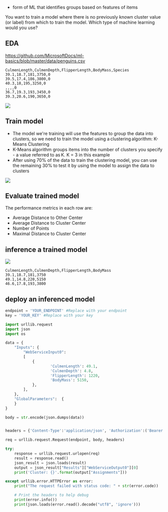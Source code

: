 - form of ML that identifies groups based on features of items

You want to train a model where there is no previously known cluster value (or label) from which to train the model. 
Which type of machine learning would you use?

EDA
----

https://github.com/MicrosoftDocs/ml-basics/blob/master/data/penguins.csv

```
CulmenLength,CulmenDepth,FlipperLength,BodyMass,Species
39.1,18.7,181,3750,0
39.5,17.4,186,3800,0
40.3,18,195,3250,0
,,,,0
36.7,19.3,193,3450,0
39.3,20.6,190,3650,0
```

![](azure-clustering-ml-normalize-data.png)

Train model
--------------

- The model we're training will use the features to group the data into clusters, 
so we need to train the model using a clustering algorithm: K-Means Clustering 
- K-Means algorithm groups items into the number of clusters you specify - a value referred to as K.
K = 3 in this example
- After using 70% of the data to train the clustering model, you can use the remaining 30% to test it by using the model to assign the data to clusters

![](azure-clustering-ml-train-data.png)

Evaluate trained model
--

The performance metrics in each row are: 
- Average Distance to Other Center
- Average Distance to Cluster Center
- Number of Points
- Maximal Distance to Cluster Center

inference a trained model
-------------------------

![](azure-clustering-ml-inference-data.png)

```
CulmenLength,CulmenDepth,FlipperLength,BodyMass
39.1,18.7,181,3750
49.1,14.8,220,5150
46.6,17.8,193,3800
```

deploy an inferenced model
---------------------------

```python
endpoint = 'YOUR_ENDPOINT' #Replace with your endpoint
key = 'YOUR_KEY' #Replace with your key

import urllib.request
import json
import os

data = {
    "Inputs": {
        "WebServiceInput0":
        [
            {
                    'CulmenLength': 49.1,
                    'CulmenDepth': 4.8,
                    'FlipperLength': 1220,
                    'BodyMass': 5150,
            },
        ],
    },
    "GlobalParameters":  {
    }
}

body = str.encode(json.dumps(data))


headers = {'Content-Type':'application/json', 'Authorization':('Bearer '+ key)}

req = urllib.request.Request(endpoint, body, headers)

try:
    response = urllib.request.urlopen(req)
    result = response.read()
    json_result = json.loads(result)
    output = json_result["Results"]["WebServiceOutput0"][0]
    print('Cluster: {}'.format(output["Assignments"]))

except urllib.error.HTTPError as error:
    print("The request failed with status code: " + str(error.code))

    # Print the headers to help debug
    print(error.info())
    print(json.loads(error.read().decode("utf8", 'ignore')))
```

